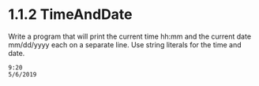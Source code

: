 # 1.1.2 TimeAndDate
Write a program that will print the current time hh:mm and the current date mm/dd/yyyy each on a separate line. Use string literals for the time and date.

```
9:20
5/6/2019
```